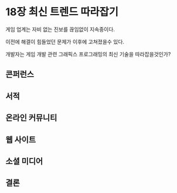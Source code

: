 # 18장 최신 트렌드 따라잡기

게임 업계는 자비 없는 진보를 끊임없이 지속중이다.

이전에 해결이 힘들었던 문제가 이후에 고쳐졌을수 있다.

개발자는 게임 개발 관련 그래픽스 프로그래밍의 최신 기술을 따라잡을것인가?



## 콘퍼런스

## 서적

## 온라인 커뮤니티

## 웹 사이트

## 소셜 미디어

## 결론